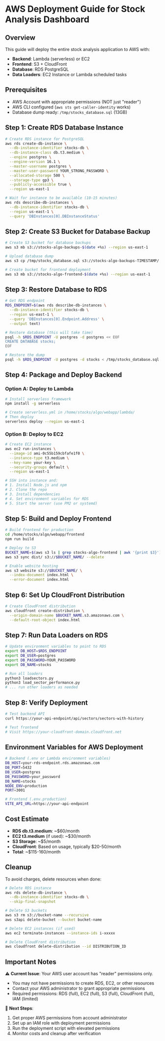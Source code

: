 # AWS Deployment Guide for Stock Analysis Dashboard

## Overview
This guide will deploy the entire stock analysis application to AWS with:
- **Backend**: Lambda (serverless) or EC2
- **Frontend**: S3 + CloudFront
- **Database**: RDS PostgreSQL
- **Data Loaders**: EC2 Instance or Lambda scheduled tasks

## Prerequisites
- AWS Account with appropriate permissions (NOT just "reader")
- AWS CLI configured (`aws sts get-caller-identity` works)
- Database dump ready: `/tmp/stocks_database.sql` (13GB)

## Step 1: Create RDS Database Instance

```bash
# Create RDS instance for PostgreSQL
aws rds create-db-instance \
  --db-instance-identifier stocks-db \
  --db-instance-class db.t3.medium \
  --engine postgres \
  --engine-version 16.1 \
  --master-username postgres \
  --master-user-password YOUR_STRONG_PASSWORD \
  --allocated-storage 500 \
  --storage-type gp3 \
  --publicly-accessible true \
  --region us-east-1

# Wait for instance to be available (10-15 minutes)
aws rds describe-db-instances \
  --db-instance-identifier stocks-db \
  --region us-east-1 \
  --query 'DBInstances[0].DBInstanceStatus'
```

## Step 2: Create S3 Bucket for Database Backup

```bash
# Create S3 bucket for database backups
aws s3 mb s3://stocks-algo-backups-$(date +%s) --region us-east-1

# Upload database dump
aws s3 cp /tmp/stocks_database.sql s3://stocks-algo-backups-TIMESTAMP/

# Create bucket for frontend deployment
aws s3 mb s3://stocks-algo-frontend-$(date +%s) --region us-east-1
```

## Step 3: Restore Database to RDS

```bash
# Get RDS endpoint
RDS_ENDPOINT=$(aws rds describe-db-instances \
  --db-instance-identifier stocks-db \
  --region us-east-1 \
  --query 'DBInstances[0].Endpoint.Address' \
  --output text)

# Restore database (this will take time)
psql -h $RDS_ENDPOINT -U postgres -d postgres << EOF
CREATE DATABASE stocks;
EOF

# Restore the dump
psql -h $RDS_ENDPOINT -U postgres -d stocks < /tmp/stocks_database.sql
```

## Step 4: Package and Deploy Backend

### Option A: Deploy to Lambda

```bash
# Install serverless framework
npm install -g serverless

# Create serverless.yml in /home/stocks/algo/webapp/lambda/
# Then deploy
serverless deploy --region us-east-1
```

### Option B: Deploy to EC2

```bash
# Create EC2 instance
aws ec2 run-instances \
  --image-id ami-0c55b159cbfafe1f0 \
  --instance-type t3.medium \
  --key-name your-key \
  --security-groups default \
  --region us-east-1

# SSH into instance and:
# 1. Install Node.js and npm
# 2. Clone the repo
# 3. Install dependencies
# 4. Set environment variables for RDS
# 5. Start the server (use PM2 or systemd)
```

## Step 5: Build and Deploy Frontend

```bash
# Build frontend for production
cd /home/stocks/algo/webapp/frontend
npm run build

# Deploy to S3
BUCKET_NAME=$(aws s3 ls | grep stocks-algo-frontend | awk '{print $3}')
aws s3 sync dist/ s3://$BUCKET_NAME/ --delete

# Enable website hosting
aws s3 website s3://$BUCKET_NAME/ \
  --index-document index.html \
  --error-document index.html
```

## Step 6: Set Up CloudFront Distribution

```bash
# Create CloudFront distribution
aws cloudfront create-distribution \
  --origin-domain-name $BUCKET_NAME.s3.amazonaws.com \
  --default-root-object index.html
```

## Step 7: Run Data Loaders on RDS

```bash
# Update environment variables to point to RDS
export DB_HOST=$RDS_ENDPOINT
export DB_USER=postgres
export DB_PASSWORD=YOUR_PASSWORD
export DB_NAME=stocks

# Run all loaders
python3 loadsectors.py
python3 load_sector_performance.py
# ... run other loaders as needed
```

## Step 8: Verify Deployment

```bash
# Test backend API
curl https://your-api-endpoint/api/sectors/sectors-with-history

# Test frontend
# Visit https://your-cloudfront-domain.cloudfront.net
```

## Environment Variables for AWS Deployment

```bash
# Backend (.env or Lambda environment variables)
DB_HOST=your-rds-endpoint.rds.amazonaws.com
DB_PORT=5432
DB_USER=postgres
DB_PASSWORD=your_password
DB_NAME=stocks
NODE_ENV=production
PORT=3001

# Frontend (.env.production)
VITE_API_URL=https://your-api-endpoint
```

## Cost Estimate
- **RDS db.t3.medium**: ~$60/month
- **EC2 t3.medium** (if used): ~$30/month
- **S3 Storage**: ~$5/month
- **CloudFront**: Based on usage, typically $20-50/month
- **Total**: ~$115-160/month

## Cleanup

To avoid charges, delete resources when done:

```bash
# Delete RDS instance
aws rds delete-db-instance \
  --db-instance-identifier stocks-db \
  --skip-final-snapshot

# Delete S3 buckets
aws s3 rm s3://bucket-name --recursive
aws s3api delete-bucket --bucket bucket-name

# Delete EC2 instances (if used)
aws ec2 terminate-instances --instance-ids i-xxxxx

# Delete CloudFront distribution
aws cloudfront delete-distribution --id DISTRIBUTION_ID
```

## Important Notes

⚠️ **Current Issue**: Your AWS user account has "reader" permissions only.
- You may not have permissions to create RDS, EC2, or other resources
- Contact your AWS administrator to grant appropriate permissions
- Required permissions: RDS (full), EC2 (full), S3 (full), CloudFront (full), IAM (limited)

📝 **Next Steps**:
1. Get proper AWS permissions from account administrator
2. Set up an IAM role with deployment permissions
3. Run the deployment script with elevated permissions
4. Monitor costs and cleanup after verification
